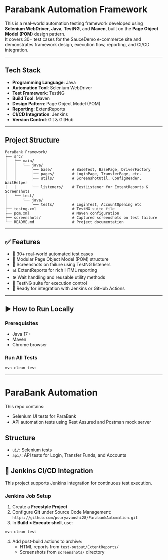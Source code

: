 # Parabank Automation Framework

This is a real-world automation testing framework developed using **Selenium WebDriver**, **Java**, **TestNG**, and **Maven**, built on the **Page Object Model (POM)** design pattern.  
It covers 30+ test cases for the SauceDemo e-commerce site and demonstrates framework design, execution flow, reporting, and CI/CD integration.

---

## Tech Stack

- **Programming Language**: Java  
- **Automation Tool**: Selenium WebDriver  
- **Test Framework**: TestNG  
- **Build Tool**: Maven  
- **Design Pattern**: Page Object Model (POM)  
- **Reporting**: ExtentReports  
- **CI/CD Integration**: Jenkins  
- **Version Control**: Git & GitHub  

---

## Project Structure

```
ParaBank Framework/
├── src/
│   ├── main/
│   │   └── java/
│   │       ├── base/         # BaseTest, BasePage, DriverFactory
│   │       ├── pages/        # LoginPage, TransferPage, etc.
│   │       ├── utils/        # ScreenshotUtil, ConfigReader, WaitHelper
│   │       └── listeners/    # TestListener for ExtentReports & Screenshots
│   └── test/
│       └── java/
│           └── tests/        # LoginTest, AccountOpening etc
├── testng.xml                # TestNG suite file
├── pom.xml                   # Maven configuration
├── screenshots/              # Captured screenshots on test failure
└── README.md                 # Project documentation
```

---

## ✅ Features

- 🚀 30+ real-world automated test cases  
- 🔄 Modular Page Object Model (POM) structure  
- 📸 Screenshots on failure using TestNG listeners  
- 📊 ExtentReports for rich HTML reporting  
- ⚙️ Wait handling and reusable utility methods  
- 🧪 TestNG suite for execution control  
- 🔁 Ready for integration with Jenkins or GitHub Actions  

---

## ▶️ How to Run Locally

### Prerequisites

- Java 17+
- Maven
- Chrome browser

### Run All Tests

```bash
mvn clean test
```

---

# ParaBank Automation

This repo contains:
- Selenium UI tests for ParaBank
- API automation tests using Rest Assured and Postman mock server

## Structure

- `ui/`: Selenium tests
- `api/`: API tests for Login, Transfer Funds, and Accounts
  

## 🔄 Jenkins CI/CD Integration

This project supports Jenkins integration for continuous test execution.

### Jenkins Job Setup

1. Create a **Freestyle Project**
2. Configure **Git** under Source Code Management:  
   `https://github.com/psuryavanshi28/ParabankAutomation.git`  
3. In **Build > Execute shell**, use:

```bash
mvn clean test
```

4. Add post-build actions to archive:
   - HTML reports from `test-output/ExtentReports/`
   - Screenshots from `screenshots/` directory
